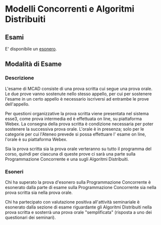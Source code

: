 # Modelli Concorrenti e Algoritmi Distribuiti

## Esami

E' disponibile un [esonero](Esami/esonero_30_11_2021.pdf).

## Modalità di Esame

### Descrizione

L'esame di MCAD consiste di una prova scritta cui segue una prova orale.
Le due prove vanno sostenute nello stesso appello, per cui per sostenere l'esame in un certo appello è necessario iscriversi ad entrambe le prove dell'appello.

Per questioni organizzative la prova scritta viene presentata nel sistema esse3, come prova intermedia ed è effettuata on line, su piattaforma Webex.
La consegna della prova scritta è condizione necessaria per poter sostenere la successiva prova orale.
L'orale  è  in presenza; solo per le categorie per cui l'Ateneo prevede si possa effettuare l' esame on line, l'orale è su piattaforma Webex.

Sia la prova scritta sia la prova orale verteranno su tutto il programma del corso, quindi per ciascuna di queste prove ci sarà una parte sulla Programmazione Concorrente e una  sugli Algoritmi Distribuiti.

### Esoneri

Chi ha superato la prova d'esonero sulla Programmazione Concorrente  è esonerato dalla parte di esame sulla Programmazione Concorrente sia nella prova scritta sia nella prova orale.

Chi ha partecipato con valutazione positiva all'attività seminariale è esonerato dalla sezione di esame riguardante gli Algoritmi Distribuiti nella prova scritta e sosterrà una prova orale "semplificata" (risposta a uno dei questionari dei seminari).
